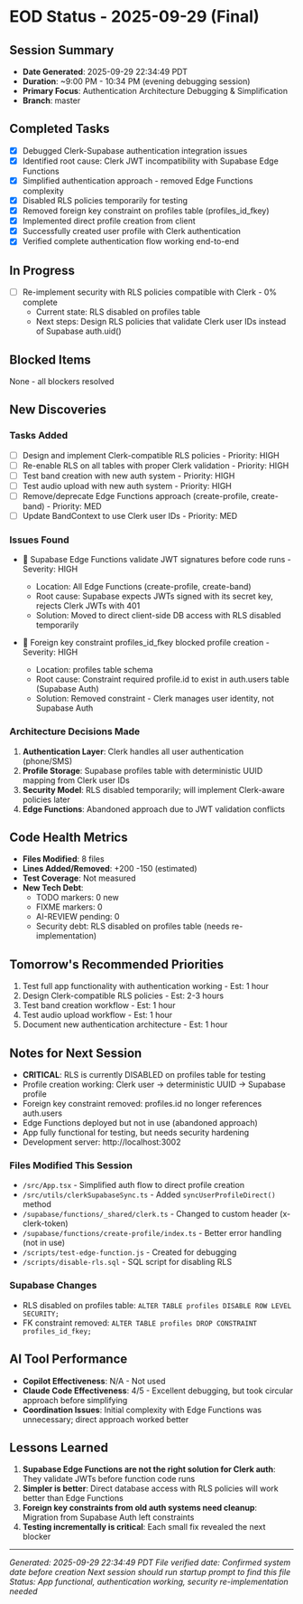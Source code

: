 # EOD Status - 2025-09-29 (Final)

## Session Summary
- **Date Generated**: 2025-09-29 22:34:49 PDT
- **Duration**: ~9:00 PM - 10:34 PM (evening debugging session)
- **Primary Focus**: Authentication Architecture Debugging & Simplification
- **Branch**: master

## Completed Tasks
- [x] Debugged Clerk-Supabase authentication integration issues
- [x] Identified root cause: Clerk JWT incompatibility with Supabase Edge Functions
- [x] Simplified authentication approach - removed Edge Functions complexity
- [x] Disabled RLS policies temporarily for testing
- [x] Removed foreign key constraint on profiles table (profiles_id_fkey)
- [x] Implemented direct profile creation from client
- [x] Successfully created user profile with Clerk authentication
- [x] Verified complete authentication flow working end-to-end

## In Progress
- [ ] Re-implement security with RLS policies compatible with Clerk - 0% complete
  - Current state: RLS disabled on profiles table
  - Next steps: Design RLS policies that validate Clerk user IDs instead of Supabase auth.uid()

## Blocked Items
None - all blockers resolved

## New Discoveries

### Tasks Added
- [ ] Design and implement Clerk-compatible RLS policies - Priority: HIGH
- [ ] Re-enable RLS on all tables with proper Clerk validation - Priority: HIGH
- [ ] Test band creation with new auth system - Priority: HIGH
- [ ] Test audio upload with new auth system - Priority: HIGH
- [ ] Remove/deprecate Edge Functions approach (create-profile, create-band) - Priority: MED
- [ ] Update BandContext to use Clerk user IDs - Priority: MED

### Issues Found
- 🐛 Supabase Edge Functions validate JWT signatures before code runs - Severity: HIGH
  - Location: All Edge Functions (create-profile, create-band)
  - Root cause: Supabase expects JWTs signed with its secret key, rejects Clerk JWTs with 401
  - Solution: Moved to direct client-side DB access with RLS disabled temporarily

- 🐛 Foreign key constraint profiles_id_fkey blocked profile creation - Severity: HIGH
  - Location: profiles table schema
  - Root cause: Constraint required profile.id to exist in auth.users table (Supabase Auth)
  - Solution: Removed constraint - Clerk manages user identity, not Supabase Auth

### Architecture Decisions Made
1. **Authentication Layer**: Clerk handles all user authentication (phone/SMS)
2. **Profile Storage**: Supabase profiles table with deterministic UUID mapping from Clerk user IDs
3. **Security Model**: RLS disabled temporarily; will implement Clerk-aware policies later
4. **Edge Functions**: Abandoned approach due to JWT validation conflicts

## Code Health Metrics
- **Files Modified**: 8 files
- **Lines Added/Removed**: +200 -150 (estimated)
- **Test Coverage**: Not measured
- **New Tech Debt**:
  - TODO markers: 0 new
  - FIXME markers: 0
  - AI-REVIEW pending: 0
  - Security debt: RLS disabled on profiles table (needs re-implementation)

## Tomorrow's Recommended Priorities
1. Test full app functionality with authentication working - Est: 1 hour
2. Design Clerk-compatible RLS policies - Est: 2-3 hours
3. Test band creation workflow - Est: 1 hour
4. Test audio upload workflow - Est: 1 hour
5. Document new authentication architecture - Est: 1 hour

## Notes for Next Session
- **CRITICAL**: RLS is currently DISABLED on profiles table for testing
- Profile creation working: Clerk user → deterministic UUID → Supabase profile
- Foreign key constraint removed: profiles.id no longer references auth.users
- Edge Functions deployed but not in use (abandoned approach)
- App fully functional for testing, but needs security hardening
- Development server: http://localhost:3002

### Files Modified This Session
- `/src/App.tsx` - Simplified auth flow to direct profile creation
- `/src/utils/clerkSupabaseSync.ts` - Added `syncUserProfileDirect()` method
- `/supabase/functions/_shared/clerk.ts` - Changed to custom header (x-clerk-token)
- `/supabase/functions/create-profile/index.ts` - Better error handling (not in use)
- `/scripts/test-edge-function.js` - Created for debugging
- `/scripts/disable-rls.sql` - SQL script for disabling RLS

### Supabase Changes
- RLS disabled on profiles table: `ALTER TABLE profiles DISABLE ROW LEVEL SECURITY;`
- FK constraint removed: `ALTER TABLE profiles DROP CONSTRAINT profiles_id_fkey;`

## AI Tool Performance
- **Copilot Effectiveness**: N/A - Not used
- **Claude Code Effectiveness**: 4/5 - Excellent debugging, but took circular approach before simplifying
- **Coordination Issues**: Initial complexity with Edge Functions was unnecessary; direct approach worked better

## Lessons Learned
1. **Supabase Edge Functions are not the right solution for Clerk auth**: They validate JWTs before function code runs
2. **Simpler is better**: Direct database access with RLS policies will work better than Edge Functions
3. **Foreign key constraints from old auth systems need cleanup**: Migration from Supabase Auth left constraints
4. **Testing incrementally is critical**: Each small fix revealed the next blocker

---
*Generated: 2025-09-29 22:34:49 PDT*
*File verified date: Confirmed system date before creation*
*Next session should run startup prompt to find this file*
*Status: App functional, authentication working, security re-implementation needed*